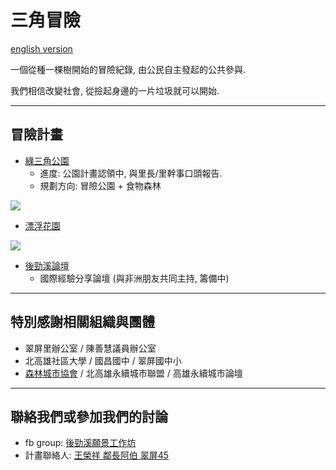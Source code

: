 # 三角冒險
[english version](./README.en.md)

一個從種一棵樹開始的冒險紀錄,
由公民自主發起的公共參與.

我們相信改變社會, 從撿起身邊的一片垃圾就可以開始.

---

## 冒險計畫
* [綠三角公園](./adventures/GreenTrianglePark.md)
  - 進度: 公園計畫認領中, 與里長/里幹事口頭報告.
  - 規劃方向: 冒險公園 + 食物森林

![](https://scontent-tpe1-1.xx.fbcdn.net/v/t1.0-9/126569727_10157976291752523_8771879714827965080_n.jpg?_nc_cat=104&ccb=2&_nc_sid=825194&_nc_ohc=2FcjHVamYnMAX-mkhQp&_nc_ht=scontent-tpe1-1.xx&oh=f1b24a2d2db93f3fc85e63f80479572c&oe=5FFB3021)

* [漂浮花園](./adventures/FloatingPark.md)

[![](http://img.youtube.com/vi/LmAfWcPL_7A/0.jpg)](http://www.youtube.com/watch?v=LmAfWcPL_7A " 生態浮島淨化水質 後勁溪新面貌")

* [後勁溪論壇](./adventures/HoujinRiverForum.md)
  - 國際經驗分享論壇 (與非洲朋友共同主持, 籌備中)

---
## 特別感謝相關組織與團體
- 翠屏里辦公室 / 陳善慧議員辦公室 
- 北高雄社區大學 / 國昌國中 / 翠屏國中小
- [森林城市協會](https://www.facebook.com/FCAT.org/) / 北高雄永續城市聯盟 / 高雄永續城市論壇

---

## 聯絡我們或參加我們的討論
- fb group: [後勁溪願景工作坊](https://www.facebook.com/groups/206940710155634/)
- 計畫聯絡人: [王榮祥 鄰長阿伯 翠屏45](https://www.facebook.com/shawn.wang.45)

